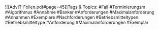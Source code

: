 
![[AdvIT-Folien.pdf#page=45]]Tags & Topics:
   #Fall
   #Terminierungsm
   #Algorithmus
   #Annahme
   #Banker
   #Anforderungen
   #Maximalanforderung
   #Annahmen
   #Exemplare
   #Nachforderungen
   #Betriebsmitteltypen
   #Betriebsmitteltype
   #Anforderung
   #Maximalanforderungen
   #Exemplar